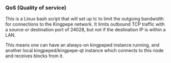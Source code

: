 ### QoS (Quality of service) ###

This is a Linux bash script that will set up tc to limit the outgoing bandwidth for connections to the Kingpepe network. It limits outbound TCP traffic with a source or destination port of 24028, but not if the destination IP is within a LAN.

This means one can have an always-on kingpeped instance running, and another local kingpeped/kingpepe-qt instance which connects to this node and receives blocks from it.
